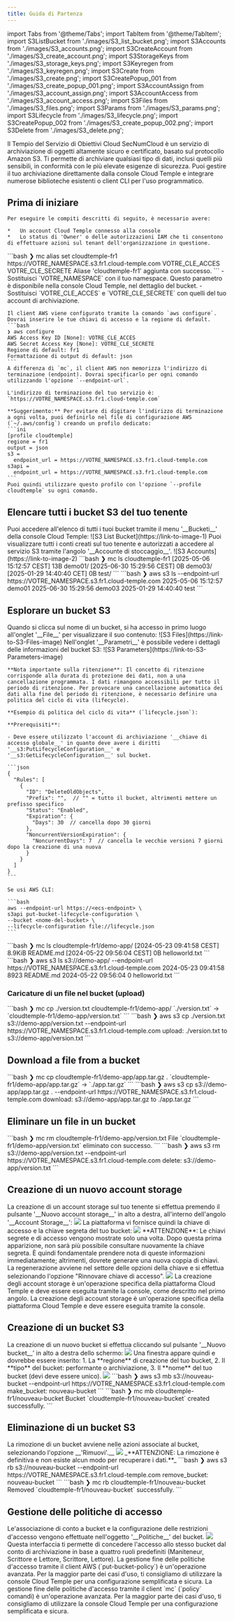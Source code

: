 ```yaml
---
title: Guida di Partenza
---
```


import Tabs from '@theme/Tabs';
import TabItem from '@theme/TabItem';
import S3ListBucket from './images/S3_list_bucket.png';
import S3Accounts from './images/S3_accounts.png';
import S3CreateAccount from './images/S3_create_account.png';
import S3StorageKeys from './images/S3_storage_keys.png';
import S3Keyregen from './images/S3_keyregen.png';
import S3Create from './images/S3_create.png';
import S3CreatePopup_001 from './images/S3_create_popup_001.png';
import S3AccountAssign from './images/S3_account_assign.png';
import S3AccountAccess from './images/S3_account_access.png';
import S3Files from './images/S3_files.png';
import S3Params from './images/S3_params.png';
import S3Lifecycle from './images/S3_lifecycle.png';
import S3CreatePopup_002 from './images/S3_create_popup_002.png';
import S3Delete from './images/S3_delete.png';

Il Tempio del Servizio di Obiettivi Cloud SecNumCloud è un servizio di archiviazione di oggetti altamente sicuro e certificato, basato sul protocollo Amazon S3. Ti permette di archiviare qualsiasi tipo di dati, inclusi quelli più sensibili, in conformità con le più elevate esigenze di sicurezza. Puoi gestire il tuo archiviazione direttamente dalla console Cloud Temple e integrare numerose biblioteche esistenti o client CLI per l'uso programmatico.

## Prima di iniziare

<Tabs>
  <TabItem value="Console Cloud Temple" label="Console Cloud Temple" default>

    Per eseguire le compiti descritti di seguito, è necessario avere:

    *   Un account Cloud Temple connesso alla console
    *   Lo status di 'Owner' o delle autorizzazioni IAM che ti consentono di effettuare azioni sul tenant dell'organizzazione in questione.

  </TabItem>
  <TabItem value="MC CLI" label="MC CLI">
    ```bash
    ❯ mc alias set cloudtemple-fr1 https://VOTRE_NAMESPACE.s3.fr1.cloud-temple.com VOTRE_CLE_ACCES VOTRE_CLE_SECRETE
    Aliase 'cloudtemple-fr1' aggiunta con successo.
    ```
    - Sostituisci `VOTRE_NAMESPACE` con il tuo namespace. Questo parametro è disponibile nella console Cloud Temple, nel dettaglio del bucket.
    - Sostituisci `VOTRE_CLE_ACCES` e `VOTRE_CLE_SECRETE` con quelli del tuo account di archiviazione.

  </TabItem>
  <TabItem value="AWS CLI" label="AWS CLI">

    Il client AWS viene configurato tramite la comando `aws configure`. Dovrai inserire le tue chiavi di accesso e la regione di default.
    ```bash
    ❯ aws configure
    AWS Access Key ID [None]: VOTRE_CLE_ACCES
    AWS Secret Access Key [None]: VOTRE_CLE_SECRETE
    Regione di default: fr1
    Formattazione di output di default: json
    ```
    A differenza di `mc`, il client AWS non memorizza l'indirizzo di terminazione (endpoint). Dovrai specificarlo per ogni comando utilizzando l'opzione `--endpoint-url`.

    L'indirizzo di terminazione del tuo servizio è: `https://VOTRE_NAMESPACE.s3.fr1.cloud-temple.com`

    **Suggerimento:** Per evitare di digitare l'indirizzo di terminazione a ogni volta, puoi definirlo nel file di configurazione AWS (`~/.aws/config`) creando un profilo dedicato:
    ```ini
    [profile cloudtemple]
    regione = fr1
    output = json
    s3 =
      endpoint_url = https://VOTRE_NAMESPACE.s3.fr1.cloud-temple.com
    s3api =
      endpoint_url = https://VOTRE_NAMESPACE.s3.fr1.cloud-temple.com
    ```
    Puoi quindi utilizzare questo profilo con l'opzione `--profile cloudtemple` su ogni comando.


  </TabItem>

</Tabs>

## Elencare tutti i bucket S3 del tuo tenente
<Tabs>
  <TabItem value="Console Cloud Temple" label="Console Cloud Temple" default>
    Puoi accedere all'elenco di tutti i tuoi bucket tramite il menu '__Bucketi__' della console Cloud Temple:
    ![S3 List Bucket](https://link-to-image-1)
    Puoi visualizzare tutti i conti creati sul tuo tenente e autorizzati a accedere al servizio S3 tramite l'angolo '__Accounte di stoccaggio__'.
    ![S3 Accounts](https://link-to-image-2)
  </TabItem>
  <TabItem value="MC CLI" label="MC CLI">
    ```bash
    ❯ mc ls cloudtemple-fr1
    [2025-05-06 15:12:57 CEST]      13B demo01/
    [2025-06-30 15:29:56 CEST]       0B demo03/
    [2025-01-29 14:40:40 CET]       0B test/
    ```
  </TabItem>
  <TabItem value="AWS CLI" label="AWS CLI">
    ```bash
    ❯ aws s3 ls --endpoint-url https://VOTRE_NAMESPACE.s3.fr1.cloud-temple.com
    2025-05-06 15:12:57 demo01
    2025-06-30 15:29:56 demo03
    2025-01-29 14:40:40 test
    ```
  </TabItem>

</Tabs>

## Esplorare un bucket S3
<Tabs>
  <TabItem value="Console Cloud Temple" label="Console Cloud Temple" default>
    Quando si clicca sul nome di un bucket, si ha accesso in primo luogo all'onglet '__File__' per visualizzare il suo contenuto:
    ![S3 Files](https://link-to-S3-Files-image)
    Nell'onglet '__Parametri__' è possibile vedere i dettagli delle informazioni del bucket S3:
    ![S3 Parameters](https://link-to-S3-Parameters-image)

    **Nota importante sulla ritenzione**: Il concetto di ritenzione corrisponde alla durata di protezione dei dati, non a una cancellazione programmata. I dati rimangono accessibili per tutto il periodo di ritenzione. Per provocare una cancellazione automatica dei dati alla fine del periodo di ritenzione, è necessario definire una politica del ciclo di vita (lifecycle).

    **Esempio di politica del ciclo di vita** (`lifecycle.json`):

    **Prerequisiti**:

    - Deve essere utilizzato l'account di archiviazione '__chiave di accesso globale__' in quanto deve avere i diritti '__s3:PutLifecycleConfiguration__' e '__s3:GetLifecycleConfiguration__' sul bucket.

    ```json
    {
      "Rules": [
        {
          "ID": "DeleteOldObjects",
          "Prefix": "",  // "" = tutto il bucket, altrimenti mettere un prefisso specifico
          "Status": "Enabled",
          "Expiration": {
            "Days": 30  // cancella dopo 30 giorni
          },
          "NoncurrentVersionExpiration": {
            "NoncurrentDays": 7  // cancella le vecchie versioni 7 giorni dopo la creazione di una nuova
          }
        }
      ]
    }
    ```

    Se usi AWS CLI:

    ```bash
    aws --endpoint-url https://<ecs-endpoint> \
    s3api put-bucket-lifecycle-configuration \
    --bucket <nome-del-bucket> \
    --lifecycle-configuration file://lifecycle.json
    ```
  </TabItem>
  <TabItem value="MC CLI" label="MC CLI">
    ```bash
    ❯ mc ls cloudtemple-fr1/demo-app/
    [2024-05-23 09:41:58 CEST] 8.9KiB README.md
    [2024-05-22 09:56:04 CEST]      0B helloworld.txt
    ```
  </TabItem>

  <TabItem value="AWS CLI" label="AWS CLI">
    ```bash
    ❯ aws s3 ls s3://demo-app/ --endpoint-url https://VOTRE_NAMESPACE.s3.fr1.cloud-temple.com
    2024-05-23 09:41:58       8923 README.md
    2024-05-22 09:56:04          0 helloworld.txt
    ```
  </TabItem>

</Tabs>

### Caricature di un file nel bucket (upload)
<Tabs>
  <TabItem value="MC CLI" label="MC CLI" default>
    ```bash
    ❯ mc cp ./version.txt cloudtemple-fr1/demo-app/
    `./version.txt` -> `cloudtemple-fr1/demo-app/version.txt`
    ```
  </TabItem>

  <TabItem value="AWS CLI" label="AWS CLI">
    ```bash
    ❯ aws s3 cp ./version.txt s3://demo-app/version.txt --endpoint-url https://VOTRE_NAMESPACE.s3.fr1.cloud-temple.com
    upload: ./version.txt to s3://demo-app/version.txt
    ```
  </TabItem>

</Tabs>

## Download a file from a bucket
<Tabs>
  <TabItem value="MC CLI" label="MC CLI" default>
    ```bash
    ❯ mc cp cloudtemple-fr1/demo-app/app.tar.gz .
    `cloudtemple-fr1/demo-app/app.tar.gz` -> `./app.tar.gz`
    ```
  </TabItem>

  <TabItem value="AWS CLI" label="AWS CLI">
    ```bash
    ❯ aws s3 cp s3://demo-app/app.tar.gz . --endpoint-url https://VOTRE_NAMESPACE.s3.fr1.cloud-temple.com
    download: s3://demo-app/app.tar.gz to ./app.tar.gz
    ```
  </TabItem>

</Tabs>

## Eliminare un file in un bucket
<Tabs>
  <TabItem value="MC CLI" label="MC CLI" default>
    ```bash
    ❯ mc rm cloudtemple-fr1/demo-app/version.txt
    File `cloudtemple-fr1/demo-app/version.txt` eliminato con successo.
    ```
  </TabItem>

  <TabItem value="AWS CLI" label="AWS CLI">
    ```bash
    ❯ aws s3 rm s3://demo-app/version.txt --endpoint-url https://VOTRE_NAMESPACE.s3.fr1.cloud-temple.com
    delete: s3://demo-app/version.txt
    ```
  </TabItem>

</Tabs>

## Creazione di un nuovo account storage
<Tabs>
  <TabItem value="Console Cloud Temple" label="Console Cloud Temple" default>
    La creazione di un account storage sul tuo tenente si effettua premendo il pulsante '__Nuovo account storage__' in alto a destra, all'interno dell'angolo '__Account Storage__':
    <img src={S3CreateAccount} />
    La piattaforma vi fornisce quindi la chiave di accesso e la chiave segreta del tuo bucket:
    <img src={S3StorageKeys} />
    **ATTENZIONE**: Le chiavi segrete e di accesso vengono mostrate solo una volta. Dopo questa prima apparizione, non sarà più possibile consultare nuovamente la chiave segreta. È quindi fondamentale prendere nota di queste informazioni immediatamente; altrimenti, dovrete generare una nuova coppia di chiavi.
    La regenerazione avviene nel settore delle opzioni della chiave e si effettua selezionando l'opzione "Rinnovare chiave di accesso".
    <img src={S3Keyregen} />
  </TabItem>
  <TabItem value="AWS CLI" label="AWS CLI">
    La creazione degli account storage è un'operazione specifica della piattaforma Cloud Temple e deve essere eseguita tramite la console, come descritto nel primo angolo.
  </TabItem>
  <TabItem value="MC CLI" label="MC CLI">
    La creazione degli account storage è un'operazione specifica della piattaforma Cloud Temple e deve essere eseguita tramite la console.
  </TabItem>
</Tabs>

## Creazione di un bucket S3
<Tabs>
  <TabItem value="Console Cloud Temple" label="Console Cloud Temple" default>
    La creazione di un nuovo bucket si effettua cliccando sul pulsante '__Nuovo bucket__' in alto a destra dello schermo:
    <img src={S3Create} />
    Una finestra appare quindi e dovrebbe essere inserito:
    1. La **regione** di creazione del tuo bucket,
    2. Il **tipo** del bucket: performante o archiviazione,
    3. Il **nome** del tuo bucket (devi deve essere unico).
    <img src={S3CreatePopup_001} />
  </TabItem>
  <TabItem value="AWS CLI" label="AWS CLI">
    ```bash
    ❯ aws s3 mb s3://nouveau-bucket --endpoint-url https://VOTRE_NAMESPACE.s3.fr1.cloud-temple.com
    make_bucket: nouveau-bucket
    ```
  </TabItem>
  <TabItem value="MC CLI" label="MC CLI">
    ```bash
    ❯ mc mb cloudtemple-fr1/nouveau-bucket
    Bucket `cloudtemple-fr1/nouveau-bucket` created successfully.
    ```
  </TabItem>
</Tabs>

## Eliminazione di un bucket S3
<Tabs>
  <TabItem value="Console Cloud Temple" label="Console Cloud Temple" default>
    La rimozione di un bucket avviene nelle azioni associate al bucket, selezionando l'opzione __'Rimuovi'.__
    <img src={S3Delete} />
    _**ATTENZIONE: La rimozione è definitiva e non esiste alcun modo per recuperare i dati.**_
  </TabItem>
  <TabItem value="AWS CLI" label="AWS CLI">
    ```bash
    ❯ aws s3 rb s3://nouveau-bucket --endpoint-url https://VOTRE_NAMESPACE.s3.fr1.cloud-temple.com
    remove_bucket: nouveau-bucket
    ```
  </TabItem>
  <TabItem value="MC CLI" label="MC CLI">
    ```bash
    ❯ mc rb cloudtemple-fr1/nouveau-bucket
    Removed `cloudtemple-fr1/nouveau-bucket` successfully.
    ```
  </TabItem>
</Tabs>

## Gestione delle politiche di accesso
<Tabs>
  <TabItem value="Console Cloud Temple" label="Console Cloud Temple" default>
    Le'associazione di conto a bucket e la configurazione delle restrizioni d'accesso vengono effettuate nell'oggetto '__Politiche__' del bucket.
    <img src={S3AccountAssign} />
    Questa interfaccia ti permette di concedere l'accesso allo stesso bucket dal conto di archiviazione in base a quattro ruoli predefiniti (Maniteneur, Scrittore e Lettore, Scrittore, Lettore).
  </TabItem>
  <TabItem value="AWS CLI" label="AWS CLI">
    La gestione fine delle politiche d'accesso tramite il client AWS (`put-bucket-policy`) è un'operazione avanzata. Per la maggior parte dei casi d'uso, ti consigliamo di utilizzare la console Cloud Temple per una configurazione semplificata e sicura.
  </TabItem>
  <TabItem value="MC CLI" label="MC CLI">
    La gestione fine delle politiche d'accesso tramite il client `mc` (`policy` comandi) è un'operazione avanzata. Per la maggior parte dei casi d'uso, ti consigliamo di utilizzare la console Cloud Temple per una configurazione semplificata e sicura.
  </TabItem>
</Tabs>
